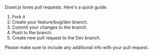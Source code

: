 Drawl.js loves pull requests. Here's a quick guide:

1. Fork it
2. Create your feature/bug/dev branch.
3. Commit your changes to the branch.
4. Push to the branch.
5. Create new pull request to the Dev branch.

Please make sure to include any additional info with your pull request.